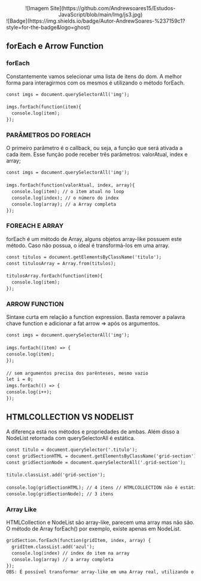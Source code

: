 <div align="center">
![Imagem Site](https://github.com/Andrewsoares15/Estudos-JavaScript/blob/main/Img/js3.jpg)
</div>
![Badge](https://img.shields.io/badge/Autor-AndrewSoares-%237159c1?style=for-the-badge&logo=ghost)

## forEach e Arrow Function

### forEach

<p>Constantemente vamos selecionar uma lista de itens do dom. A melhor forma para interagirmos com os mesmos é utilizando o método forEach. </p>

```diff
const imgs = document.querySelectorAll('img');

imgs.forEach(function(item){
  console.log(item);
});
```

### PARÂMETROS DO FOREACH

<p> O primeiro parâmetro é o callback, ou seja, a função que será ativada a cada item. Esse função pode receber três parâmetros: valorAtual, index e array;</p>

```diff
const imgs = document.querySelectorAll('img');

imgs.forEach(function(valorAtual, index, array){
  console.log(item); // o item atual no loop
  console.log(index); // o número do index
  console.log(array); // a Array completa
});
```

### FOREACH E ARRAY

<p> forEach é um método de Array, alguns objetos array-like possuem este método. Caso não possua, o ideal é transformá-los em uma array.</p>

```diff
const titulos = document.getElementsByClassName('titulo');
const titulosArray = Array.from(titulos);

titulosArray.forEach(function(item){
  console.log(item);
});
```

### ARROW FUNCTION

<p>Sintaxe curta em relação a function expression. Basta remover a palavra chave function e adicionar a fat arrow => após os argumentos. </p>

```diff
const imgs = document.querySelectorAll('img');

imgs.forEach((item) => {
console.log(item);
});

// sem argumentos precisa dos parênteses, mesmo vazio
let i = 0;
imgs.forEach(() => {
console.log(i++);
});
```

## HTMLCOLLECTION VS NODELIST

<p>A diferença está nos métodos e propriedades de ambas. Além disso a NodeList retornada com querySelectorAll é estática. </p>

```diff
const titulo = document.querySelector('.titulo');
const gridSectionHTML = document.getElementsByClassName('grid-section');
const gridSectionNode = document.querySelectorAll('.grid-section');

titulo.classList.add('grid-section');

console.log(gridSectionHTML); // 4 itens // HTMLCOLLECTION não é estática como a nodelist
console.log(gridSectionNode); // 3 itens
```

### Array Like

<p>HTMLCollection e NodeList são array-like, parecem uma array mas não são. O método de Array forEach() por exemplo, existe apenas em NodeList.</p>

```diff
gridSection.forEach(function(gridItem, index, array) {
  gridItem.classList.add('azul');
  console.log(index) // index do item na array
  console.log(array) // a array completa
});
OBS: É possível transformar array-like em uma Array real, utilizando o método Array.from(gridSection)
```

